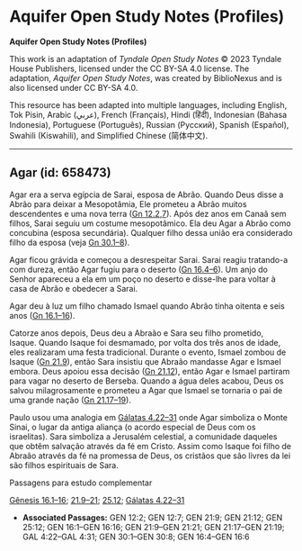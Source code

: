 # Aquifer Open Study Notes (Profiles)

**Aquifer Open Study Notes (Profiles)**

This work is an adaptation of *Tyndale Open Study Notes* © 2023 Tyndale House Publishers, licensed under the CC BY\-SA 4\.0 license. The adaptation, *Aquifer Open Study Notes*, was created by BiblioNexus and is also licensed under CC BY\-SA 4\.0\.

This resource has been adapted into multiple languages, including English, Tok Pisin, Arabic (عربي), French (Français), Hindi (हिंदी), Indonesian (Bahasa Indonesia), Portuguese (Português), Russian (Русский), Spanish (Español), Swahili (Kiswahili), and Simplified Chinese (简体中文).



--------------------------------

## Agar (id: 658473)

Agar era a serva egípcia de Sarai, esposa de Abrão. Quando Deus disse a Abrão para deixar a Mesopotâmia, Ele prometeu a Abrão muitos descendentes e uma nova terra ([Gn 12\.2](https://ref.ly/Gen12:2),[7](https://ref.ly/Gen12:7)). Após dez anos em Canaã sem filhos, Sarai seguiu um costume mesopotâmico. Ela deu Agar a Abrão como concubina (esposa secundária). Qualquer filho dessa união era considerado filho da esposa (veja [Gn 30\.1–8](https://ref.ly/Gen30:1-Gen30:8)).

Agar ficou grávida e começou a desrespeitar Sarai. Sarai reagiu tratando\-a com dureza, então Agar fugiu para o deserto ([Gn 16\.4–6](https://ref.ly/Gen16:4-Gen16:6)). Um anjo do Senhor apareceu a ela em um poço no deserto e disse\-lhe para voltar à casa de Abrão e obedecer a Sarai.

Agar deu à luz um filho chamado Ismael quando Abrão tinha oitenta e seis anos ([Gn 16\.1–16](https://ref.ly/Gen16:1-Gen16:16)).

Catorze anos depois, Deus deu a Abraão e Sara seu filho prometido, Isaque. Quando Isaque foi desmamado, por volta dos três anos de idade, eles realizaram uma festa tradicional. Durante o evento, Ismael zombou de Isaque ([Gn 21\.9](https://ref.ly/Gen21:9)), então Sara insistiu que Abraão mandasse Agar e Ismael embora. Deus apoiou essa decisão ([Gn 21\.12](https://ref.ly/Gen21:12)), então Agar e Ismael partiram para vagar no deserto de Berseba. Quando a água deles acabou, Deus os salvou milagrosamente e prometeu a Agar que Ismael se tornaria o pai de uma grande nação ([Gn 21\.17–19](https://ref.ly/Gen21:17-Gen21:19)).

Paulo usou uma analogia em [Gálatas 4\.22–31](https://ref.ly/Gal4:22-Gal4:31) onde Agar simboliza o Monte Sinai, o lugar da antiga aliança (o acordo especial de Deus com os israelitas). Sara simboliza a Jerusalém celestial, a comunidade daqueles que obtêm salvação através da fé em Cristo. Assim como Isaque foi filho de Abraão através da fé na promessa de Deus, os cristãos que são livres da lei são filhos espirituais de Sara.

Passagens para estudo complementar

[Gênesis 16\.1–16](https://ref.ly/Gen16:1-Gen16:16); [21\.9–21](https://ref.ly/Gen21:9-Gen21:21); [25\.12](https://ref.ly/Gen25:12); [Gálatas 4\.22–31](https://ref.ly/Gal4:22-Gal4:31)

* **Associated Passages:** GEN 12:2; GEN 12:7; GEN 21:9; GEN 21:12; GEN 25:12; GEN 16:1–GEN 16:16; GEN 21:9–GEN 21:21; GEN 21:17–GEN 21:19; GAL 4:22–GAL 4:31; GEN 30:1–GEN 30:8; GEN 16:4–GEN 16:6

